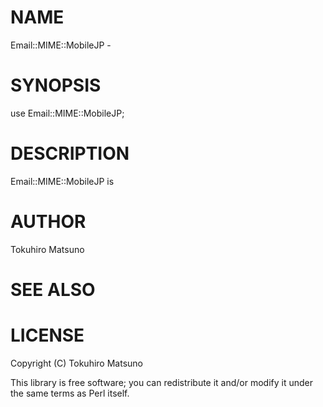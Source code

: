 # NAME

Email::MIME::MobileJP -

# SYNOPSIS

  use Email::MIME::MobileJP;

# DESCRIPTION

Email::MIME::MobileJP is

# AUTHOR

Tokuhiro Matsuno <tokuhirom AAJKLFJEF GMAIL COM>

# SEE ALSO

# LICENSE

Copyright (C) Tokuhiro Matsuno

This library is free software; you can redistribute it and/or modify
it under the same terms as Perl itself.